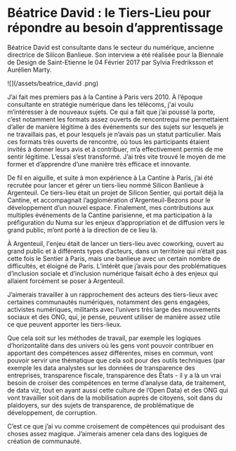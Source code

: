 # Béatrice David : le Tiers-Lieu pour répondre au besoin d’apprentissage

Béatrice David est consultante dans le secteur du numérique, ancienne directrice de Silicon Banlieue. Son interview a été réalisée pour la Biennale de Design de Saint-Etienne le 04 Février 2017 par Sylvia Fredriksson et Aurélien Marty.

![](/assets/beatrice_david .png)

J’ai fait mes premiers pas à la Cantine à Paris vers 2010. À l’époque consultante en stratégie numérique dans les télécoms, j'ai voulu m’intéresser à de nouveaux sujets. Ce qui a fait que j’ai poussé la porte, c’est notamment les formats assez ouverts de rencontrequi me permettaient d’aller de manière légitime à des événements sur des sujets sur lesquels je ne travaillais pas, et pour lesquels je n’avais pas un statut particulier. Mais ces formats très ouverts de rencontre, où tous les participants étaient invités à donner leurs avis et à contribuer, m’a effectivement permis de me sentir légitime. L’essai s’est transformé. J’ai très vite trouvé le moyen de me former et d’apprendre d’une manière très efficace et innovante.

De fil en aiguille, et suite à mon expérience à La Cantine à Paris, j’ai été recrutée pour lancer et gérer un tiers-lieu nommé Silicon Banlieue à Argenteuil. Ce tiers-lieu était un projet de Silicon Sentier, qui portait déjà la Cantine, et accompagnait l’agglomération d'Argenteuil-Bezons pour le développement d’un nouvel espace. Finalement, mes contributions aux multiples événements de la Cantine parisienne, et ma participation à la préfiguration du Numa sur les enjeux d’appropriation et de diffusion vers le grand public, m’ont porté à la direction de ce lieu là.

À Argenteuil, l'enjeu était de lancer un tiers-lieu avec coworking, ouvert au grand public et à différents types d’acteurs, dans un territoire qui n’était pas cette fois le Sentier à Paris, mais une banlieue avec un certain nombre de difficultés, et éloigné de Paris. L’intérêt que j’avais pour des problématiques d’inclusion sociale et d’inclusion numérique faisait écho à des enjeux qui allaient forcément se poser à Argenteuil.

J’aimerais travailler à un rapprochement des acteurs des tiers-lieux avec certaines communautés numériques, notamment des gens engagées, activistes numériques, militants avec l’univers très large des mouvements sociaux et des ONG, qui, je pense, peuvent utiliser de manière assez utile ce que peuvent apporter les tiers-lieux.

Que cela soit sur les méthodes de travail, par exemple les logiques d’horizontalité dans des univers où les gens vont pouvoir contribuer en apportant des compétences assez différentes, mises en commun, vont pouvoir servir une thématique que cela soit pour des outils techniques \(par exemple les data analystes sur les données de transparence des entreprises, transparence fiscale, transparence des États - il y a là un vrai besoin de croiser des compétences en terme d’analyse data, de traitement, de data viz, tout en ayant aussi cette culture de l’Open Data\) et des ONG qui vont travailler soit dans de la mobilisation auprès de citoyens, soit dans du plaidoyers, sur des sujets de transparence, de problématique de développement, de corruption.

C’est ce que j’ai vu comme croisement de compétences qui produisant des choses assez magique. J’aimerais amener cela dans des logiques de création de communauté.

